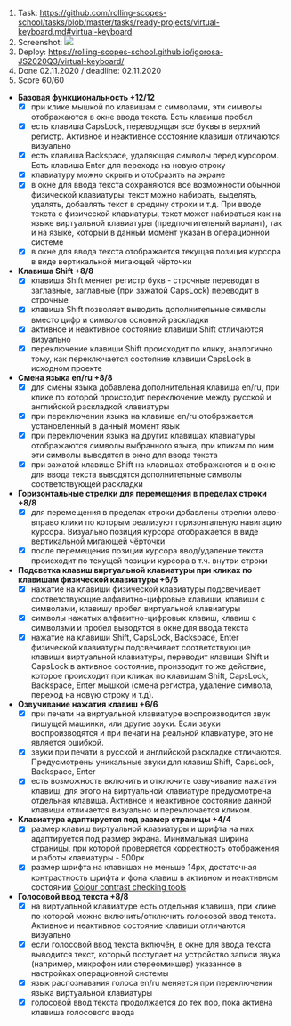 1. Task: https://github.com/rolling-scopes-school/tasks/blob/master/tasks/ready-projects/virtual-keyboard.md#virtual-keyboard
2. Screenshot: ![](https://github.com/rolling-scopes-school/igorosa-JS2020Q3/blob/virtual-keyboard/virtual-keyboard/screenshot.png?raw=true)
3. Deploy: https://rolling-scopes-school.github.io/igorosa-JS2020Q3/virtual-keyboard/
4. Done 02.11.2020 / deadline: 02.11.2020
5. Score 60/60

- **Базовая функциональность +12/12**
  - [x] при клике мышкой по клавишам с символами, эти символы отображаются в окне ввода текста. Есть клавиша пробел
  - [x] есть клавиша CapsLock, переводящая все буквы в верхний регистр. Активное и неактивное состояние клавиши отличаются визуально
  - [x] есть клавиша Backspace, удаляющая символы перед курсором. Есть клавиша Enter для перехода на новую строку
  - [x] клавиатуру можно скрыть и отобразить на экране
  - [x] в окне для ввода текста сохраняются все возможности обычной физической клавиатуры: текст можно набирать, выделять, удалять, добавлять текст в средину строки и т.д. При вводе текста с физической клавиатуры, текст может набираться как на языке виртуальной клавиатуры (предпочтительный вариант), так и на языке, который в данный момент указан в операционной системе
  - [x] в окне для ввода текста отображается текущая позиция курсора в виде вертикальной мигающей чёрточки
- **Клавиша Shift +8/8**
  - [x] клавиша Shift меняет регистр букв - строчные переводит в заглавные, заглавные (при зажатой CapsLock) переводит в строчные
  - [x] клавиша Shift позволяет выводить дополнительные символы вместо цифр и символов основной раскладки
  - [x] активное и неактивное состояние клавиши Shift отличаются визуально
  - [x] переключение клавиши Shift происходит по клику, аналогично тому, как переключается состояние клавиши CapsLock в исходном проекте
- **Смена языка en/ru +8/8**
  - [x] для смены языка добавлена дополнительная клавиша en/ru, при клике по которой происходит переключение между русской и английской раскладкой клавиатуры
  - [x] при переключении языка на клавише en/ru отображается установленный в данный момент язык
  - [x] при переключении языка на других клавишах клавиатуры отображаются символы выбранного языка, при кликам по ним эти символы выводятся в окно для ввода текста
  - [x] при зажатой клавише Shift на клавишах отображаются и в окне для ввода текста выводятся дополнительные символы соответствующей раскладки
- **Горизонтальные стрелки для перемещения в пределах строки +8/8**
  - [x] для перемещения в пределах строки добавлены стрелки влево-вправо клики по которым реализуют горизонтальную навигацию курсора. Визуально позиция курсора отображается в виде вертикальной мигающей чёрточки
  - [x] после перемещения позиции курсора ввод/удаление текста происходит по текущей позиции курсора в т.ч. внутри строки
- **Подсветка клавиш виртуальной клавиатуры при кликах по клавишам физической клавиатуры +6/6**
  - [x] нажатие на клавиши физической клавиатуры подсвечивает соответствующие алфавитно-цифровые клавиши, клавиши с символами, клавишу пробел виртуальной клавиатуры
  - [x] символы нажатых алфавитно-цифровых клавиш, клавиш с символами и пробел выводятся в окне для ввода текста
  - [x] нажатие на клавиши Shift, CapsLock, Backspace, Enter физической клавиатуры подсвечивает соответствующие клавиши виртуальной клавиатуры, переводит клавиши Shift и CapsLock в активное состояние, производит то же действие, которое происходит при кликах по клавишам Shift, CapsLock, Backspace, Enter мышкой (смена регистра, удаление символа, переход на новую строку и т.д).
- **Озвучивание нажатия клавиш +6/6**
  - [x] при печати на виртуальной клавиатуре воспроизводится звук пишущей машинки, или другие звуки. Если звуки воспроизводятся и при печати на реальной клавиатуре, это не является ошибкой.
  - [x] звуки при печати в русской и английской раскладке отличаются. Предусмотрены уникальные звуки для клавиш Shift, CapsLock, Backspace, Enter
  - [x] есть возможность включить и отключить озвучивание нажатия клавиш, для этого на виртуальной клавиатуре предусмотрена отдельная клавиша. Активное и неактивное состояние данной клавиши отличается визуально и переключается кликом.
- **Клавиатура адаптируется под размер страницы +4/4**
  - [x] размер клавиш виртуальной клавиатуры и шрифта на них адаптируется под размер экрана. Минимальная ширина страницы, при которой проверяется корректность отображения и работы клавиатуры - 500рх
  - [x] размер шрифта на клавишах не меньше 14рх, достаточная контрастность шрифта и фона клавиш в активном и неактивном состоянии [Colour contrast checking tools](https://www.bl2.ru/programing/colourcontrastcheck.html)
- **Голосовой ввод текста +8/8**
  - [x] на виртуальной клавиатуре есть отдельная клавиша, при клике по которой можно включить/отключить голосовой ввод текста. Активное и неактивное состояние клавиши отличаются визуально
  - [x] если голосовой ввод текста включён, в окне для ввода текста выводится текст, который поступает на устройство записи звука (например, микрофон или стереомикшер) указанное в настройках операционной системы
  - [x] язык распознавания голоса en/ru меняется при переключении языка виртуальной клавиатуры
  - [x] голосовой ввод текста продолжается до тех пор, пока активна клавиша голосового ввода
